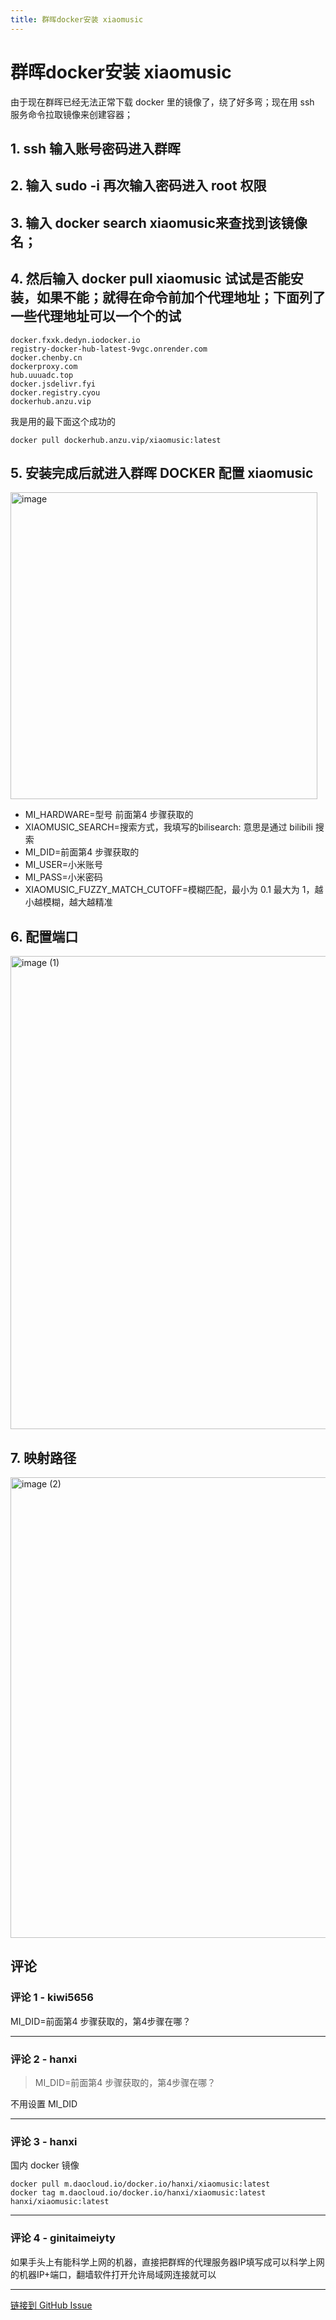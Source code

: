 ```yaml
---
title: 群晖docker安装 xiaomusic
---
```


# 群晖docker安装 xiaomusic

由于现在群晖已经无法正常下载 docker 里的镜像了，绕了好多弯；现在用 ssh 服务命令拉取镜像来创建容器；

## 1. ssh 输入账号密码进入群晖
## 2. 输入 sudo -i 再次输入密码进入 root 权限
## 3. 输入 docker search xiaomusic来查找到该镜像名；
## 4. 然后输入 docker pull xiaomusic 试试是否能安装，如果不能；就得在命令前加个代理地址；下面列了一些代理地址可以一个个的试

```
docker.fxxk.dedyn.iodocker.io
registry-docker-hub-latest-9vgc.onrender.com
docker.chenby.cn
dockerproxy.com
hub.uuuadc.top
docker.jsdelivr.fyi
docker.registry.cyou
dockerhub.anzu.vip
```

我是用的最下面这个成功的

```
docker pull dockerhub.anzu.vip/xiaomusic:latest
```

## 5. 安装完成后就进入群晖 DOCKER 配置 xiaomusic

<img width="491" alt="image" src="https://github.hanxi.cc/proxy/hanxi/xiaomusic/assets/38914725/e318062b-bd70-464c-a8df-8ce3635f2d84">

- MI_HARDWARE=型号 前面第4 步骤获取的
- XIAOMUSIC_SEARCH=搜索方式，我填写的bilisearch: 意思是通过 bilibili 搜索
- MI_DID=前面第4 步骤获取的
- MI_USER=小米账号
- MI_PASS=小米密码
- XIAOMUSIC_FUZZY_MATCH_CUTOFF=模糊匹配，最小为 0.1 最大为 1，越小越模糊，越大越精准

## 6. 配置端口

<img width="757" alt="image (1)" src="https://github.hanxi.cc/proxy/hanxi/xiaomusic/assets/38914725/2b6b9283-296f-4845-a3ff-0ebb11f548b4">

## 7. 映射路径

<img width="737" alt="image (2)" src="https://github.hanxi.cc/proxy/hanxi/xiaomusic/assets/38914725/593718dd-8302-4a69-bec9-36e70f3f0407">



## 评论


### 评论 1 - kiwi5656

MI_DID=前面第4 步骤获取的，第4步骤在哪？

---

### 评论 2 - hanxi

> MI_DID=前面第4 步骤获取的，第4步骤在哪？

不用设置 MI_DID 

---

### 评论 3 - hanxi

国内 docker 镜像

```
docker pull m.daocloud.io/docker.io/hanxi/xiaomusic:latest
docker tag m.daocloud.io/docker.io/hanxi/xiaomusic:latest hanxi/xiaomusic:latest
```

---

### 评论 4 - ginitaimeiyty

如果手头上有能科学上网的机器，直接把群辉的代理服务器IP填写成可以科学上网的机器IP+端口，翻墙软件打开允许局域网连接就可以

---
[链接到 GitHub Issue](https://github.com/hanxi/xiaomusic/issues/101)
